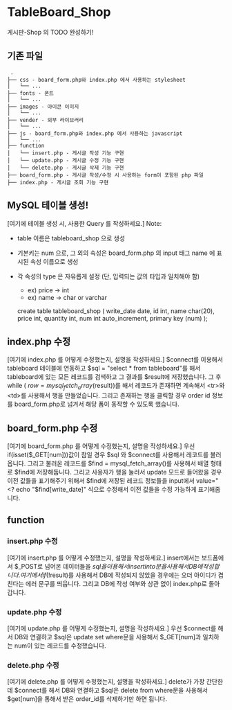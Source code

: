 # TableBoard_Shop
게시판-Shop 의 TODO 완성하기!

## 기존 파일
```
 .
├── css - board_form.php와 index.php 에서 사용하는 stylesheet
│   └── ...
├── fonts - 폰트
│   └── ...
├── images - 아이콘 이미지
│   └── ...
├── vender - 외부 라이브러리
│   └── ...
├── js - board_form.php와 index.php 에서 사용하는 javascript
│   └── ...
├── function
│   └── insert.php - 게시글 작성 기능 구현
│   └── update.php - 게시글 수정 기능 구현
│   └── delete.php - 게시글 삭제 기능 구현
├── board_form.php - 게시글 작성/수정 시 사용하는 form이 포함된 php 파일
├── index.php - 게시글 조회 기능 구현
```

## MySQL 테이블 생성!

[여기에 테이블 생성 시, 사용한 Query 를 작성하세요.]
Note: 
- table 이름은 tableboard_shop 으로 생성
- 기본키는 num 으로, 그 외의 속성은 board_form.php 의 input 태그 name 에 표시된 속성 이름으로 생성
- 각 속성의 type 은 자유롭게 설정 (단, 입력되는 값의 타입과 일치해야 함)
    - ex) price -> int
    - ex) name -> char or varchar
    
    create table tableboard_shop (
    write_date date,
    id int,
    name char(20),
    price int,
    quantity int,
    num int auto_increment,
    primary key (num)
    );
    
## index.php 수정
[여기에 index.php 를 어떻게 수정했는지, 설명을 작성하세요.]
$connect를 이용해서 tableboard 테이블에 연동하고
$sql = "select * from tableboard"를 해서 
tableboard에 있는 모든 레코드를 검색하고 그 결과를 $result에 저장했습니다.
그 후 while ( $row = mysql_fetch_array($result))를 해서
레코드가 존재하면 계속해서 \<tr>와 \<td>를 사용해서 행을 만들었습니다.
그리고 존재하는 행을 클릭할 경우 order id 정보를 board_form.php로
넘겨서 해당 폼이 동작할 수 있도록 했습니다.

## board_form.php 수정
[여기에 board_form.php 를 어떻게 수정했는지, 설명을 작성하세요.]
우선 if(isset($_GET[num]))값이 참일 경우
$sql 와 $connect를 사용해서 레코드를 불러옵니다.
그리고 불러온 레코드를 $find = mysql_fetch_array()를 사용해서
배열 형태로 $find에 저장해둡니다. 그리고 사용자가 행을 눌러서
update 모드로 들어왔을 경우 이전 값들을 표기해주기 위해서
$find에 저장된 레코드 정보들을 input에서
value="<? echo "$find[write_date]" 식으로 수정해서
이전 값들을 수정 가능하게 표기해줍니다.

## function
### insert.php 수정
[여기에 insert.php 를 어떻게 수정했는지, 설명을 작성하세요.]
insert에서는 보드폼에서 $_POST로 넘어온 데이터들을
$sql을 이용해서 insert into 문을 사용해서 DB에 작성합니다.
여기에서 if(!$result)를 사용해서 DB에 작성되지 않았을 경우에는
오더 아이디가 겹친다는 에러 문구를 띄웁니다.
그리고 DB에 작성 여부와 상관 없이 index.php로 돌아갑니다.

### update.php 수정
[여기에 update.php 를 어떻게 수정했는지, 설명을 작성하세요.]
우선 $connect를 해서 DB와 연결하고 $sql은
update set where문을 사용해서 $_GET[num]과 일치하는 num이 있는 레코드를 수정했습니다.


### delete.php 수정
[여기에 delete.php 를 어떻게 수정했는지, 설명을 작성하세요.]
delete가 가장 간단한데 $connect를 해서 DB와 연결하고
$sql은 delete from where문을 사용해서 $get[num]을 통해서 받은
order_id를 삭제하기만 하면 됩니다.